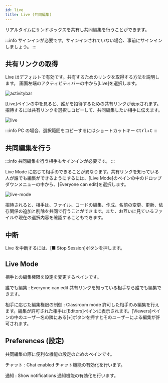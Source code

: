 ```yaml
---
id: live
title: Live (共同編集)
---
```


リアルタイムにサンドボックスを共有し共同編集を行うことができます。

:::info
サインインが必要です。サインインされていない場合、事前にサインインしましょう。
:::

## 共有リンクの取得

Live はデフォルトで有効です。共有するためのリンクを取得する方法を説明します。
画面左端のアクティビティバーの中から[Live]を選択します。

![activitybar](https://i.imgur.com/gnSa9R4.png)

[Live]ペインの中を見ると、誰かを招待するための共有リンクが表示されます。
招待するには共有リンクを選択しコピーして、共同編集したい相手に伝えます。

![live](https://i.imgur.com/PCQVQEX.png)

:::info
PC の場合、選択範囲をコピーするにはショートカットキー <kbd>Ctrl</kbd>+<kbd>C</kbd>
:::

## 共同編集を行う

:::info
共同編集を行う相手もサインインが必要です。
:::

Live Mode に応じて相手のできることが異なります。共有リンクを知っている人が誰でも編集ができるようにするには、[Live Mode]のペインの中のドロップダウンメニューの中から、[Everyone can edit]を選択します。

![live-mode](https://i.imgur.com/0yJ8rEH.png)

招待されると、相手は、ファイル、コードの編集、作成、名前の変更、更新、依存関係の追加と削除を共同で行うことができます。また、お互いに見ているファイルや現在の選択内容を確認することもできます。

## 中断

Live を中断するには、[■ Stop Session]ボタンを押します。

## Live Mode

相手との編集権限を設定を変更するペインです。

誰でも編集
: Everyone can edit
共有リンクを知っている相手なら誰でも編集できます。

相手に応じた編集権限の制御
: Classroom mode
許可した相手のみ編集を行えます。編集が許可された相手は[Editors]ペインに表示されます。[Viewers]ペインの中のユーザー名の隣にある[+]ボタンを押すとそのユーザーによる編集が許可されます。

## Preferences (設定)

共同編集の際に便利な機能の設定のためのペインです。

チャット
: Chat enabled
チャット機能の有効化を行います。

通知
: Show notifications
通知機能の有効化を行います。
